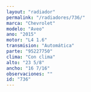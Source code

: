 ```yaml
---
layout: "radiador"
permalink: "/radiadores/736/"
marca: "Chevrolet"
modelo: "Aveo"
ano: "2015"
motor: "L4 1.6"
transmision: "Automática"
parte: "95227750"
clima: "Con clima"
alto: "23 5/8"
ancho: "16 7/16"
observaciones: ""
id: "736"
---
```


